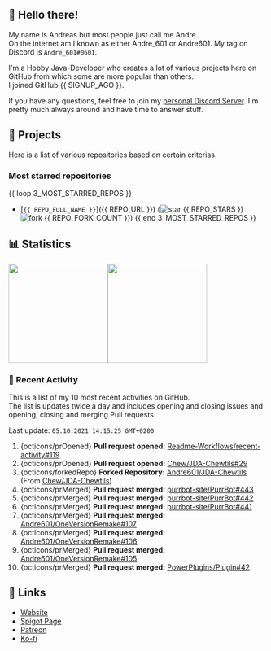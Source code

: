 <!-- Links -->
[purr]: https://purrbot.site
[discord]: https://discord.gg/6dazXp6
[website]: https://andre601.ch
[spigot]: https://www.spigotmc.org/resources/authors/56829/
[patreon]: https://patreon.com/andre_601
[ko-fi]: https://ko-fi.com/andre_601

<!-- SVGs -->
[star]: https://cdn.jsdelivr.net/gh/Readme-Workflows/Readme-Icons@main/icons/octicons/StarredRepository.svg
[fork]: https://cdn.jsdelivr.net/gh/Readme-Workflows/Readme-Icons@main/icons/octicons/ForkedRepository.svg

## 👋 Hello there!
My name is Andreas but most people just call me Andre.  
On the internet am I known as either Andre_601 or Andre601. My tag on Discord is `Andre_601#0601`.

I'm a Hobby Java-Developer who creates a lot of various projects here on GitHub from which some are more popular than others.  
I joined GitHub {{ SIGNUP_AGO }}.

If you have any questions, feel free to join my [personal Discord Server][discord]. I'm pretty much always around and have time to answer stuff.

## 📁 Projects
Here is a list of various repositories based on certain criterias.

### Most starred repositories

{{ loop 3_MOST_STARRED_REPOS }}
- [`{{ REPO_FULL_NAME }}`]({{ REPO_URL }}) (![star] {{ REPO_STARS }} ![fork] {{ REPO_FORK_COUNT }})
{{ end 3_MOST_STARRED_REPOS }}

## 📊 Statistics
<img height="195px" src="https://github-readme-stats.vercel.app/api?username=Andre601&show_icons=true&hide_rank=true&title_color=3498db&bg_color=ffffff00&text_color=718096&disable_animations=true"><img height="195px" src="https://github-readme-stats.vercel.app/api/top-langs?username=Andre601&layout=compact&title_color=3498db&bg_color=ffffff00&text_color=718096">

### 📜 Recent Activity
This is a list of my 10 most recent activities on GitHub.  
The list is updates twice a day and includes opening and closing issues and opening, closing and merging Pull requests.

<!--RECENT_ACTIVITY:last_update-->
Last update: `05.10.2021 14:15:25 GMT+0200`
<!--RECENT_ACTIVITY:last_update_end-->
<!--RECENT_ACTIVITY:start-->
1. {octicons/prOpened} **Pull request opened:** [Readme-Workflows/recent-activity#119](https://github.com/Readme-Workflows/recent-activity/pull/119)
2. {octicons/prOpened} **Pull request opened:** [Chew/JDA-Chewtils#29](https://github.com/Chew/JDA-Chewtils/pull/29)
3. {octicons/forkedRepo} **Forked Repository:** [Andre601/JDA-Chewtils](https://github.com/Andre601/JDA-Chewtils) (From [Chew/JDA-Chewtils](https://github.com/Chew/JDA-Chewtils))
4. {octicons/prMerged} **Pull request merged:** [purrbot-site/PurrBot#443](https://github.com/purrbot-site/PurrBot/pull/443)
5. {octicons/prMerged} **Pull request merged:** [purrbot-site/PurrBot#442](https://github.com/purrbot-site/PurrBot/pull/442)
6. {octicons/prMerged} **Pull request merged:** [purrbot-site/PurrBot#441](https://github.com/purrbot-site/PurrBot/pull/441)
7. {octicons/prMerged} **Pull request merged:** [Andre601/OneVersionRemake#107](https://github.com/Andre601/OneVersionRemake/pull/107)
8. {octicons/prMerged} **Pull request merged:** [Andre601/OneVersionRemake#106](https://github.com/Andre601/OneVersionRemake/pull/106)
9. {octicons/prMerged} **Pull request merged:** [Andre601/OneVersionRemake#105](https://github.com/Andre601/OneVersionRemake/pull/105)
10. {octicons/prMerged} **Pull request merged:** [PowerPlugins/Plugin#42](https://github.com/PowerPlugins/Plugin/pull/42)
<!--RECENT_ACTIVITY:end-->

## 🔗 Links
- [Website]
- [Spigot Page][spigot]
- [Patreon]
- [Ko-fi]
